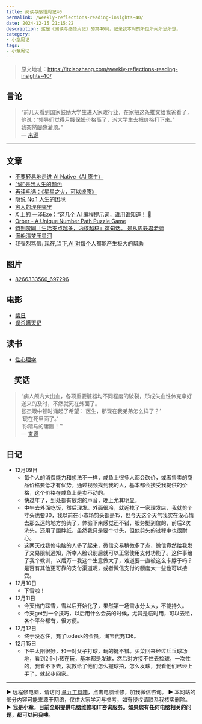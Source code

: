 ```yaml
---
title: 阅读与感悟周记40
permalink: /weekly-reflections-reading-insights-40/
date: 2024-12-15 21:15:22
description: 这是《阅读与感悟周记》的第40周，记录我本周的所见所闻所思所想。
category:
- 小章周记
tags:
- 小章周记
---
```


> 原文地址：<https://itxiaozhang.com/weekly-reflections-reading-insights-40/>  

## 言论
>
> “前几天看到国家鼓励大学生进入家政行业，在家把这条推文给我爸看了，  
他说：‘领导们觉得月嫂保姆价格高了，派大学生去把价格打下来。’  
我突然醍醐灌顶。”  
— [来源](https://jandan.net/t/5807445)  

---

## 文章

- [不要轻易地走进 AI Native（AI 原生）](https://1q43.blog/post/10736/)
- [”诚“是我人生的颜色](https://wangyurui.com/posts/lao-fu-yang-mo-li-610e4f0a)
- [再读毛选：《星星之火，可以燎原》](https://wangyurui.com/posts/zai-du-mao-xuan-xing-xing-zhi-huo-ke-yi-liao-yua-ae495eee)
- [隐说 No.1 人生的困境](https://wangyurui.com/posts/yin-shuo-no-1-fdb7013e)
- [穷人的理在哪里](https://wiki.eryajf.net/pages/8baa19/)
- [X 上的 一泽Eze：“这几个 AI 编程提示词，谁用谁知道！ 🥰](https://x.com/eze_is_1/status/1864965282588205467)
- [Orber - A Unique Number Path Puzzle Game](https://orber.im/)
- [特别赞同「生活支点越多，内核越稳」这句话。 是从周轶君老师](https://m.okjike.com/originalPosts/67568df9e35d19168cad8b3d)
- [满船清梦压星河](https://www.douban.com/group/topic/314893157/)
- [我强烈笃信: 现在,当下,AI 对每个人都能产生极大的帮助](https://m.okjike.com/originalPosts/6757be1bbe00579135ea7e80)

## 图片

- [8266333560_697296](https://i.typlog.com/wangyr45/8266333560_697296.png)

## 电影

- [紫日](https://neodb.social/movie/0aNBOiLyQo4CKWlYGjIfVc)
- [误杀瞒天记](https://neodb.social/movie/2BGQYWTyrdKmF0v2e3Munp)

## 读书

- [性心理学](https://neodb.social/book/20dzSehQwWnrewATZkBI0B)

## 　笑话
>
> “病人颅内大出血，各项重要脏器均不同程度的破裂，形成失血性休克幸好送来的及时，不然就死在外面了。  
张杰眼中顿时涌起了希望：‘医生，那现在我弟弟怎么样了？’  
‘现在死里面了。’  
‘你踏马的庸医！’”  
— [来源](https://jandan.net/t/5809343)  

## 日记

- 12月09日
  - 每个人的消费能力和想法不一样，咸鱼上很多人都会砍价，或者售卖的商品价格要低才有优势。通过视频找到我的人，基本都会接受我提供的价格，这个价格在咸鱼上是卖不动的。
  - 快过年了，到处都有放炮的声音，晚上尤其明显。
  - 中午去外面吃饭，然后理发。外面很冷，就近找了一家理发店，我就剪个寸头也要30，我以前在小市场剪头都是15，但今天这个天气我实在没心情去那么远的地方剪头了，体验下来感觉还不错，服务挺到位的，前后2次洗头，还用了围脖纸，虽然我只是要个寸头，但他剪头的过程中也很耐心。
  - 这两天找我修电脑的人多了起来，微信交易稍微多了点，微信竟然给我发了交易限制通知，所幸人脸识别后就可以正常使用支付功能了。这件事给了我个教训，以后万一我这个生意做大了，难道要一直被这么卡脖子吗？是否有其他更可靠的支付渠道呢，或者微信支付的额度大一些也可以接受。
- 12月10日
  - 下雪啦！
- 12月11日
  - 今天出门踩雪，雪以后开始化了，果然第一场雪水分太大，不能持久。
  - 今天get到一个技巧，以后用什么会员的时候，尤其是临时用，可以去租，各个平台都有，很方便。
- 12月12日
  - 终于没忍住，充了todesk的会员，淘宝代充136。
- 12月15日
  - 下午太阳很好，和一对父子打球，玩的挺不错。买菜回来经过乒乓球场地，看到2个小孩在玩，基本都是发球，然后对方接不住去捡球，一次性的，我看不下去，就教给了他们怎么握球拍，怎么发球，我看他们已经上手了，就起步回家。

---
▶ 远程修电脑，请访问 [章九工具箱](https://zhang9.com/)，点击电脑维修，加我微信咨询。 
▶ 本网站的部分内容可能来源于网络，仅供大家学习与参考，如有侵权请联系我核实删除。  
▶ **我是小章，目前全职提供电脑维修和IT咨询服务。如果您有任何电脑相关的问题，都可以问我噢。**  
